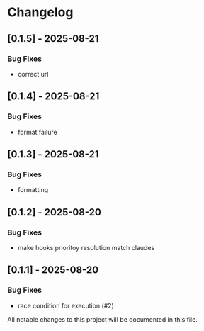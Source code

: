 # Changelog

## [0.1.5] - 2025-08-21

### Bug Fixes
- correct url

## [0.1.4] - 2025-08-21

### Bug Fixes
- format failure

## [0.1.3] - 2025-08-21

### Bug Fixes
- formatting

## [0.1.2] - 2025-08-20

### Bug Fixes
- make hooks prioritoy resolution match claudes

## [0.1.1] - 2025-08-20

### Bug Fixes
- race condition for execution (#2)

All notable changes to this project will be documented in this file.


